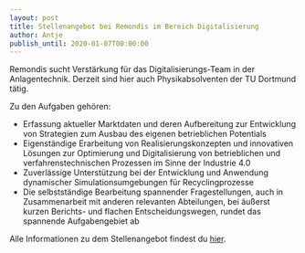 ```yaml
---
layout: post
title: Stellenangebot bei Remondis im Bereich Digitalisierung
author: Antje
publish_until: 2020-01-07T00:00:00
---
```


Remondis sucht Verstärkung für das Digitalisierungs-Team in der Anlagentechnik. 
Derzeit sind hier auch Physikabsolventen der TU Dortmund tätig.

Zu den Aufgaben gehören:

* Erfassung aktueller Marktdaten und deren Aufbereitung zur Entwicklung von Strategien zum Ausbau des eigenen betrieblichen Potentials
* Eigenständige Erarbeitung von Realisierungskonzepten und innovativen Lösungen zur Optimierung und Digitalisierung von betrieblichen und verfahrenstechnischen Prozessen im Sinne der Industrie 4.0
* Zuverlässige Unterstützung bei der Entwicklung und Anwendung dynamischer Simulationsumgebungen für Recyclingprozesse
* Die selbstständige Bearbeitung spannender Fragestellungen, auch in Zusammenarbeit mit anderen relevanten Abteilungen, bei äußerst kurzen Berichts- und flachen Entscheidungswegen, rundet das spannende Aufgabengebiet ab

Alle Informationen zu dem Stellenangebot findest du [hier](dokumente/ausschreibungen_jobboerse/2020-01-07_remondis.pdf).

